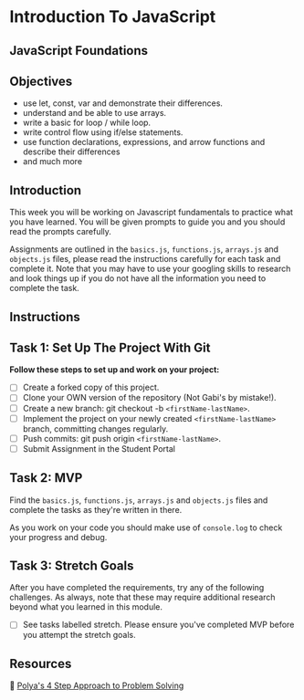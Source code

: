 # Introduction To JavaScript

## JavaScript Foundations

## Objectives

- use let, const, var and demonstrate their differences.
- understand and be able to use arrays.
- write a basic for loop / while loop.
- write control flow using if/else statements.
- use function declarations, expressions, and arrow
functions and describe their differences
- and much more
  
## Introduction

This week you will be working on Javascript fundamentals to practice what you have learned. You will be given prompts to guide you and you should read the prompts carefully.

Assignments are outlined in the `basics.js`, `functions.js`, `arrays.js` and `objects.js` files, please read the instructions carefully for each task and complete it. Note that you may have to use your googling skills to research and look things up if you do not have all the information you need to complete the task.


## Instructions

## Task 1: Set Up The Project With Git

**Follow these steps to set up and work on your project:**

- [ ] Create a forked copy of this project.
- [ ] Clone your OWN version of the repository (Not Gabi's by mistake!).
- [ ] Create a new branch: git checkout -b `<firstName-lastName>`.
- [ ] Implement the project on your newly created `<firstName-lastName>` branch, committing changes regularly.
- [ ] Push commits: git push origin `<firstName-lastName>`.
- [ ] Submit Assignment in the Student Portal

## Task 2: MVP

Find the `basics.js`, `functions.js`, `arrays.js` and `objects.js` files and complete the tasks as they're written in there. 

As you work on your code you should make use of `console.log` to check your progress and debug.

## Task 3: Stretch Goals

After you have completed the requirements, try any of the following challenges. As always, note that these may require additional research beyond what you learned in this module.

- [ ] See tasks labelled stretch. Please ensure you've completed MVP before you attempt the stretch goals. 


## Resources

🧮 [Polya's 4 Step Approach to Problem Solving](http://web.mnstate.edu/peil/M110/Worksheet/PolyaProblemSolve.pdf)